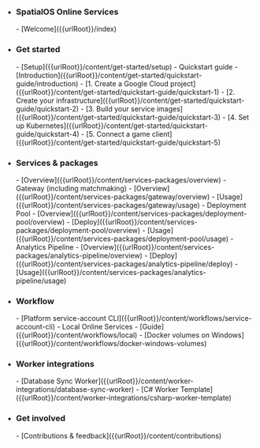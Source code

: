 - <h3>SpatialOS Online Services</h3>   
    - [Welcome]({{urlRoot}}/index)
- <h3>Get started</h3>
    - [Setup]({{urlRoot}}/content/get-started/setup)
    - Quickstart guide
        - [Introduction]({{urlRoot}}/content/get-started/quickstart-guide/introduction)
        - [1. Create a Google Cloud project]({{urlRoot}}/content/get-started/quickstart-guide/quickstart-1)
        - [2. Create your infrastructure]({{urlRoot}}/content/get-started/quickstart-guide/quickstart-2)
        - [3. Build your service images]({{urlRoot}}/content/get-started/quickstart-guide/quickstart-3)
        - [4. Set up Kubernetes]({{urlRoot}}/content/get-started/quickstart-guide/quickstart-4)
        - [5. Connect a game client]({{urlRoot}}/content/get-started/quickstart-guide/quickstart-5)
- <h3>Services & packages</h3>
    - [Overview]({{urlRoot}}/content/services-packages/overview)
    - Gateway (including matchmaking)
        - [Overview]({{urlRoot}}/content/services-packages/gateway/overview)
        - [Usage]({{urlRoot}}/content/services-packages/gateway/usage)
    - Deployment Pool
        - [Overview]({{urlRoot}}/content/services-packages/deployment-pool/overview)
        - [Deploy]({{urlRoot}}/content/services-packages/deployment-pool/overview)
        - [Usage]({{urlRoot}}/content/services-packages/deployment-pool/usage)
    - Analytics Pipeline
        - [Overview]({{urlRoot}}/content/services-packages/analytics-pipeline/overview)
        - [Deploy]({{urlRoot}}/content/services-packages/analytics-pipeline/deploy)
        - [Usage]({{urlRoot}}/content/services-packages/analytics-pipeline/usage)
- <h3>Workflow</h3>
    - [Platform service-account CLI]({{urlRoot}}/content/workflows/service-account-cli)
    - Local Online Services
        - [Guide]({{urlRoot}}/content/workflows/local)
        - [Docker volumes on Windows]({{urlRoot}}/content/workflows/docker-windows-volumes)
- <h3>Worker integrations</h3>
    - [Database Sync Worker]({{urlRoot}}/content/worker-integrations/database-sync-worker)
    - [C# Worker Template]({{urlRoot}}/content/worker-integrations/csharp-worker-template)
- <h3>Get involved</h3>
    - [Contributions & feedback]({{urlRoot}}/content/contributions)
